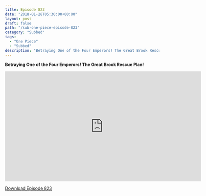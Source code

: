 ```yaml
---
title: Episode 823
date: "2018-01-28T05:30:00+00:00"
layout: post
draft: false
path: "/sub-one-piece-episode-823"
category: "Subbed"
tags:
  - "One Piece"
  - "Subbed"
description: "Betraying One of the Four Emperors! The Great Brook Rescue Plan!"
---
```


**Betraying One of the Four Emperors! The Great Brook Rescue Plan!**

<iframe width="640" height="360" src="https://www.rapidvideo.com/e/G6FRPH5H2B" frameborder="0" marginwidth=0 marginheight=0 scrolling=no allowfullscreen></iframe>

<a href="http://ouo.io/qs/eCodkFEQ?s=https://rapidvid.to/d/https://www.rapidvideo.com/e/G6FRPH5H2B">Download Episode 823</a>
